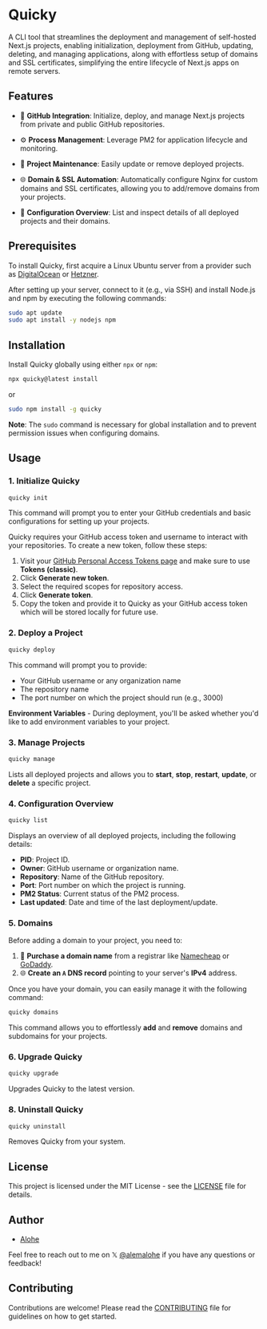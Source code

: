 # Quicky

A CLI tool that streamlines the deployment and management of self-hosted Next.js projects, enabling initialization, deployment from GitHub, updating, deleting, and managing applications, along with effortless setup of domains and SSL certificates, simplifying the entire lifecycle of Next.js apps on remote servers.

## Features

- 🐙 **GitHub Integration**: Initialize, deploy, and manage Next.js projects from private and public GitHub repositories.

- ⚙️ **Process Management**: Leverage PM2 for application lifecycle and monitoring.

- 🔄 **Project Maintenance**: Easily update or remove deployed projects.

- 🌐 **Domain & SSL Automation**: Automatically configure Nginx for custom domains and SSL certificates, allowing you to add/remove domains from your projects.

- 📝 **Configuration Overview**: List and inspect details of all deployed projects and their domains.

## Prerequisites

To install Quicky, first acquire a Linux Ubuntu server from a provider such as  [DigitalOcean](https://m.do.co/c/9b7ccf30c0bd) or [Hetzner](https://www.hetzner.com/cloud/).

After setting up your server, connect to it (e.g., via SSH) and install Node.js and npm by executing the following commands:

```bash
sudo apt update
sudo apt install -y nodejs npm
```

## Installation

Install Quicky globally using either `npx` or `npm`:

```bash
npx quicky@latest install
```

or

```bash
sudo npm install -g quicky
```

**Note**: The `sudo` command is necessary for global installation and to prevent permission issues when configuring domains.

## Usage

### 1. Initialize Quicky

```bash
quicky init
```

This command will prompt you to enter your GitHub credentials and basic configurations for setting up your projects.

Quicky requires your GitHub access token and username to interact with your repositories. To create a new token, follow these steps:
1. Visit your [GitHub Personal Access Tokens page](https://github.com/settings/tokens) and make sure to use **Tokens (classic)**.
2. Click **Generate new token**.
3. Select the required scopes for repository access.
4. Click **Generate token**.
5. Copy the token and provide it to Quicky as your GitHub access token which will be stored locally for future use.

### 2. Deploy a Project

```bash
quicky deploy
```

This command will prompt you to provide:

- Your GitHub username or any organization name
- The repository name
- The port number on which the project should run (e.g., 3000)

**Environment Variables** - During deployment, you'll be asked whether you'd like to add environment variables to your project.

### 3. Manage Projects

```bash
quicky manage
```

Lists all deployed projects and allows you to **start**, **stop**, **restart**, **update**, or **delete** a specific project.

### 4. Configuration Overview

```bash
quicky list
```

Displays an overview of all deployed projects, including the following details:

- **PID**: Project ID.
- **Owner**: GitHub username or organization name.
- **Repository**: Name of the GitHub repository.
- **Port**: Port number on which the project is running.
- **PM2 Status**: Current status of the PM2 process.
- **Last updated**: Date and time of the last deployment/update.

### 5. Domains

Before adding a domain to your project, you need to:

1. 🛒 **Purchase a domain name** from a registrar like [Namecheap](https://www.namecheap.com/) or [GoDaddy](https://www.godaddy.com/).
2. 🌐 **Create an `A` DNS record** pointing to your server's **IPv4** address.

Once you have your domain, you can easily manage it with the following command:

```bash
quicky domains
```

This command allows you to effortlessly **add** and **remove** domains and subdomains for your projects.

### 6. Upgrade Quicky

```bash
quicky upgrade
```

Upgrades Quicky to the latest version.

### 8. Uninstall Quicky

```bash
quicky uninstall
```

Removes Quicky from your system.

## License

This project is licensed under the MIT License - see the [LICENSE](LICENSE) file for details.

## Author

- [Alohe](https://x.com/alemalohe) 

Feel free to reach out to me on 𝕏 [@alemalohe](https://x.com/alemalohe) if you have any questions or feedback! 

## Contributing

Contributions are welcome! Please read the [CONTRIBUTING](CONTRIBUTING.md) file for guidelines on how to get started.